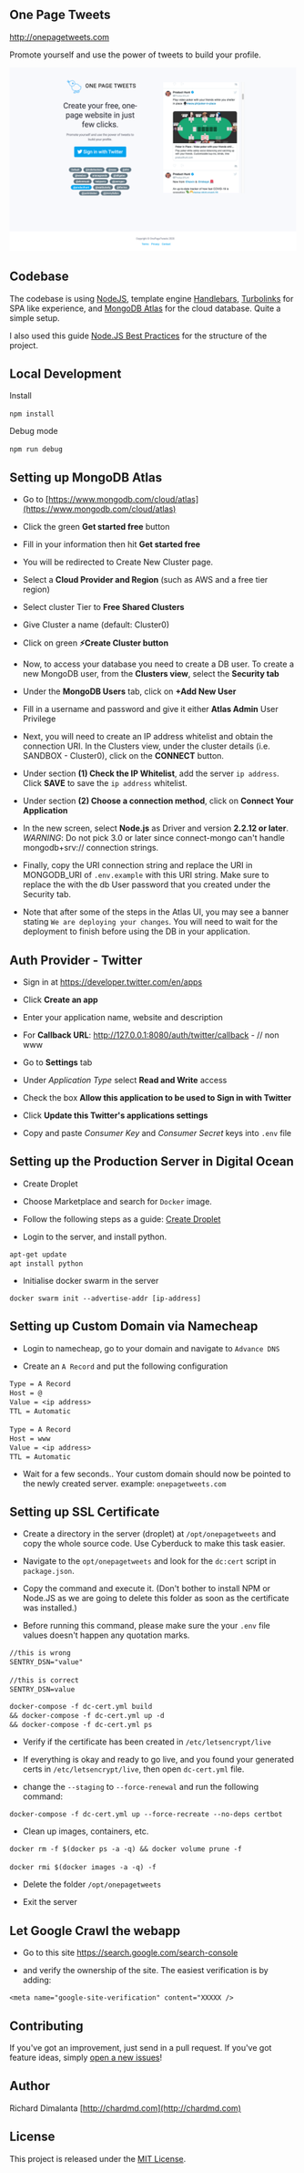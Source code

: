 ## One Page Tweets

http://onepagetweets.com

Promote yourself and use the power of tweets to build your profile.

![Alt Text](preview.png)

## Codebase

The codebase is using [NodeJS](https://nodejs.org/en/), template engine [Handlebars](https://handlebarsjs.com/), [Turbolinks](https://github.com/turbolinks/turbolinks) for SPA like experience, and [MongoDB Atlas](https://www.mongodb.com/cloud/atlas) for the cloud database. Quite a simple setup.

I also used this guide [Node.JS Best Practices](https://github.com/goldbergyoni/nodebestpractices) for the structure of the project.

## Local Development

Install

`npm install`

Debug mode

`npm run debug`

## Setting up MongoDB Atlas

* Go to [https://www.mongodb.com/cloud/atlas](https://www.mongodb.com/cloud/atlas)

* Click the green **Get started free** button

* Fill in your information then hit **Get started free**

* You will be redirected to Create New Cluster page.

* Select a **Cloud Provider and Region** (such as AWS and a free tier region)

* Select cluster Tier to **Free Shared Clusters**

* Give Cluster a name (default: Cluster0)

* Click on green **:zap:Create Cluster button**

* Now, to access your database you need to create a DB user. To create a new MongoDB user, from the **Clusters view**, select the **Security tab**

* Under the **MongoDB Users** tab, click on **+Add New User**

* Fill in a username and password and give it either **Atlas Admin** User Privilege

* Next, you will need to create an IP address whitelist and obtain the connection URI.  In the Clusters view, under the cluster details (i.e. SANDBOX - Cluster0), click on the **CONNECT** button.

* Under section **(1) Check the IP Whitelist**, add the server `ip address`.  Click **SAVE** to save the `ip address` whitelist.

* Under section **(2) Choose a connection method**, click on **Connect Your Application**

* In the new screen, select **Node.js** as Driver and version **2.2.12 or later**. _*WARNING*_: Do not pick 3.0 or later since connect-mongo can't handle mongodb+srv:// connection strings.

* Finally, copy the URI connection string and replace the URI in MONGODB_URI of `.env.example` with this URI string.  Make sure to replace the <PASSWORD> with the db User password that you created under the Security tab.

* Note that after some of the steps in the Atlas UI, you may see a banner stating `We are deploying your changes`.  You will need to wait for the deployment to finish before using the DB in your application.

## Auth Provider - Twitter

* Sign in at <a href="https://developer.twitter.com/en/apps" target="_blank">https://developer.twitter.com/en/apps</a>

* Click **Create an app**

* Enter your application name, website and description

* For **Callback URL**: http://127.0.0.1:8080/auth/twitter/callback - // non www

* Go to **Settings** tab

* Under *Application Type* select **Read and Write** access

* Check the box **Allow this application to be used to Sign in with Twitter**

* Click **Update this Twitter's applications settings**

* Copy and paste *Consumer Key* and *Consumer Secret* keys into `.env` file

## Setting up the Production Server in Digital Ocean

* Create Droplet

* Choose Marketplace and search for `Docker` image.

* Follow the following steps as a guide: [Create Droplet](https://www.digitalocean.com/docs/droplets/how-to/create/)

* Login to the server, and install python.

```
apt-get update
apt install python
```
* Initialise docker swarm in the server

```
docker swarm init --advertise-addr [ip-address]
```

## Setting up Custom Domain via Namecheap

* Login to namecheap, go to your domain and navigate to `Advance DNS` 

* Create an `A Record` and put the following configuration

```
Type = A Record
Host = @
Value = <ip address>
TTL = Automatic

Type = A Record
Host = www
Value = <ip address>
TTL = Automatic
```
* Wait for a few seconds.. Your custom domain should now be pointed to the newly created server. example:  `onepagetweets.com`


## Setting up SSL Certificate

* Create a directory in the server (droplet) at `/opt/onepagetweets` and copy the whole source code. Use Cyberduck to make this task easier.

* Navigate to the `opt/onepagetweets` and look for the `dc:cert` script in `package.json`.

* Copy the command and execute it. (Don't bother to install NPM or Node.JS as we are going to delete this folder as soon as the certificate was installed.)

* Before running this command, please make sure the your `.env` file values doesn't happen any quotation marks.

```
//this is wrong
SENTRY_DSN="value"

//this is correct
SENTRY_DSN=value
```

```
docker-compose -f dc-cert.yml build 
&& docker-compose -f dc-cert.yml up -d 
&& docker-compose -f dc-cert.yml ps
```
* Verify if the certificate has been created in `/etc/letsencrypt/live`

* If everything is okay and ready to go live, and you found your generated certs in `/etc/letsencrypt/live`, then open `dc-cert.yml` file.

* change the `--staging` to `--force-renewal` and run the following command:

```
docker-compose -f dc-cert.yml up --force-recreate --no-deps certbot
```

* Clean up images, containers, etc.

```
docker rm -f $(docker ps -a -q) && docker volume prune -f

docker rmi $(docker images -a -q) -f
```

* Delete the folder `/opt/onepagetweets`

* Exit the server

## Let Google Crawl the webapp

* Go to this site https://search.google.com/search-console

* and verify the ownership of the site. The easiest verification is
by adding:

```
<meta name="google-site-verification" content="XXXXX />

```

## Contributing

If you've got an improvement, just send in a pull request. If you've got feature ideas, simply [open a new issues](https://github.com/Shpigford/plylst/issues/new)!


## Author

Richard Dimalanta [http://chardmd.com](http://chardmd.com)


## License

This project is released under the [MIT License](LICENSE).
